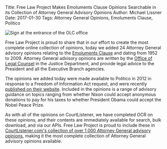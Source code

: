 Title: Free Law Project Makes Emoluments Clause Opinions Searchable in its Collection of Attorney General Advisory Opinions
Author: Michael Lissner
Date: 2017-01-30
Tags: Attorney General Opinions, Emoluments Clause, Politico


<div class="left-image">
    <img src="{filename}/images/olc-wooden-door-sign.jpg"
         alt="Sign at the entrance of the OLC office"
         class="img-responsive border">
</div>

Free Law Project is proud to share that in our effort to create the most complete online collection of opinions, today we added 24 Attorney General advisory opinions relating to the [Emoluments Clause][ec] and dating from 1952 to 2009. Attorney General advisory opinions are written by the [Office of Legal Counsel][olc] in the Justice Department, and provide legal advice to the President and all the Executive Branch agencies.

The opinions we added today were made available to Politico in 2012 in response to a Freedom of Information Act request, and were recently [published on their website][politico]. Included in the opinions is a range of advisory guidance on topics ranging from whether Nixon could accept anonymous donations to pay for his taxes to whether President Obama could accept the Nobel Peace Prize.

As with all of the opinions on CourtListener, we have completed OCR on these opinions, and their contents are immediately available for search, bulk download, and via our APIs. Free Law Project is proud to include these in [CourtListener.com's collection of over 1,000 Attorney General advisory opinions][cl], making it the most complete collection of Attorney General advisory opinions available.



[politico]: http://www.politico.com/blogs/under-the-radar/2016/11/a-foreign-emoluments-clause-library-232027
[cl]: https://www.courtlistener.com/?type=o&court=ag
[ec]: http://constitutioncenter.org/interactive-constitution/articles/article-i/the-foreign-emoluments-clause-article-i-section-9-clause-8/clause/34
[olc]: https://www.justice.gov/olc
